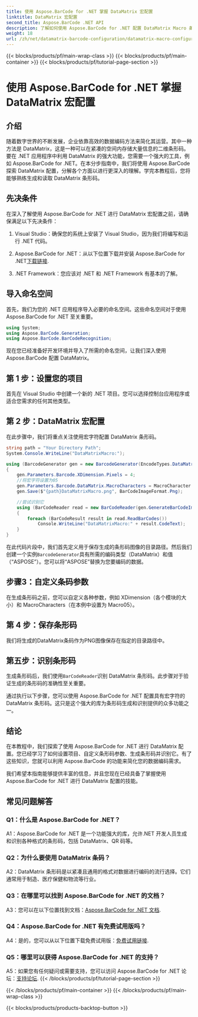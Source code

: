 ```yaml
---
title: 使用 Aspose.BarCode for .NET 掌握 DataMatrix 宏配置
linktitle: DataMatrix 宏配置
second_title: Aspose.BarCode .NET API
description: 了解如何使用 Aspose.BarCode for .NET 配置 DataMatrix Macro 条形码。在 .NET 应用程序中生成、自定义和识别 DataMatrix 条形码。
weight: 18
url: /zh/net/datamatrix-barcode-configuration/datamatrix-macro-configuration/
---
```


{{< blocks/products/pf/main-wrap-class >}}
{{< blocks/products/pf/main-container >}}
{{< blocks/products/pf/tutorial-page-section >}}

# 使用 Aspose.BarCode for .NET 掌握 DataMatrix 宏配置

## 介绍

随着数字世界的不断发展，企业依靠高效的数据编码方法来简化其运营。其中一种方法是 DataMatrix，这是一种可以在紧凑的空间内存储大量信息的二维条形码。要在 .NET 应用程序中利用 DataMatrix 的强大功能，您需要一个强大的工具，例如 Aspose.BarCode for .NET。在本分步指南中，我们将使用 Aspose.BarCode 探索 DataMatrix 配置，分解各个方面以进行更深入的理解。学完本教程后，您将能够熟练生成和读取 DataMatrix 条形码。

## 先决条件

在深入了解使用 Aspose.BarCode for .NET 进行 DataMatrix 宏配置之前，请确保满足以下先决条件：

1. Visual Studio：确保您的系统上安装了 Visual Studio，因为我们将编写和运行 .NET 代码。

2.  Aspose.BarCode for .NET：从以下位置下载并安装 Aspose.BarCode for .NET[下载链接](https://releases.aspose.com/barcode/net/).

3. .NET Framework：您应该对 .NET 和 .NET Framework 有基本的了解。

## 导入命名空间

首先，我们为您的 .NET 应用程序导入必要的命名空间。这些命名空间对于使用 Aspose.BarCode for .NET 至关重要。

```csharp
using System;
using Aspose.BarCode.Generation;
using Aspose.BarCode.BarCodeRecognition;
```

现在您已经准备好开发环境并导入了所需的命名空间，让我们深入使用 Aspose.BarCode 配置 DataMatrix。

## 第 1 步：设置您的项目

首先在 Visual Studio 中创建一个新的 .NET 项目。您可以选择控制台应用程序或适合您需求的任何其他类型。

## 第 2 步：DataMatrix 宏配置

在此步骤中，我们将重点关注使用宏字符配置 DataMatrix 条形码。

```csharp
string path = "Your Directory Path";
System.Console.WriteLine("DataMatrixMacro:");

using (BarcodeGenerator gen = new BarcodeGenerator(EncodeTypes.DataMatrix, "ASPOSE"))
{
    gen.Parameters.Barcode.XDimension.Pixels = 4;
    //将宏字符设置为05
    gen.Parameters.Barcode.DataMatrix.MacroCharacters = MacroCharacter.Macro05;
    gen.Save($"{path}DataMatrixMacro.png", BarCodeImageFormat.Png);

    //尝试识别它
    using (BarCodeReader read = new BarCodeReader(gen.GenerateBarCodeImage(), DecodeType.DataMatrix))
    {
        foreach (BarCodeResult result in read.ReadBarCodes())
            Console.WriteLine("DataMatrixMacro:" + result.CodeText);
    }
}
```

在此代码片段中，我们首先定义用于保存生成的条形码图像的目录路径。然后我们创建一个实例`BarcodeGenerator`具有所需的编码类型（DataMatrix）和值（“ASPOSE”）。您可以将“ASPOSE”替换为您要编码的数据。

## 步骤3：自定义条码参数

在生成条形码之前，您可以自定义各种参数，例如 XDimension（各个模块的大小）和 MacroCharacters（在本例中设置为 Macro05）。

## 第 4 步：保存条形码

我们将生成的DataMatrix条码作为PNG图像保存在指定的目录路径中。

## 第五步：识别条形码

生成条形码后，我们使用`BarCodeReader`识别 DataMatrix 条形码。此步骤对于验证生成的条形码的准确性至关重要。

通过执行以下步骤，您可以使用 Aspose.BarCode for .NET 配置具有宏字符的 DataMatrix 条形码。这只是这个强大的库为条形码生成和识别提供的众多功能之一。

## 结论

在本教程中，我们探索了使用 Aspose.BarCode for .NET 进行 DataMatrix 配置。您已经学习了如何设置项目、自定义条形码参数、生成条形码并识别它。有了这些知识，您就可以利用 Aspose.BarCode 的功能来简化您的数据编码需求。

我们希望本指南能够提供丰富的信息，并且您现在已经具备了掌握使用 Aspose.BarCode for .NET 进行 DataMatrix 配置的技能。

## 常见问题解答

### Q1：什么是 Aspose.BarCode for .NET？

A1：Aspose.BarCode for .NET 是一个功能强大的库，允许.NET 开发人员生成和识别各种格式的条形码，包括 DataMatrix、QR 码等。

### Q2：为什么要使用 DataMatrix 条码？

A2：DataMatrix 条形码是以紧凑且通用的格式对数据进行编码的流行选择。它们通常用于制造、医疗保健和物流等行业。

### Q3：在哪里可以找到 Aspose.BarCode for .NET 的文档？

 A3：您可以在以下位置找到文档：[Aspose.BarCode for .NET 文档](https://reference.aspose.com/barcode/net/).

### Q4：Aspose.BarCode for .NET 有免费试用版吗？

A4：是的，您可以从以下位置下载免费试用版：[免费试用链接](https://releases.aspose.com/).

### Q5：哪里可以获得 Aspose.BarCode for .NET 的支持？

A5：如果您有任何疑问或需要支持，您可以访问 Aspose.BarCode for .NET 论坛：[支持论坛](https://forum.aspose.com/c/barcode/13).
{{< /blocks/products/pf/tutorial-page-section >}}

{{< /blocks/products/pf/main-container >}}
{{< /blocks/products/pf/main-wrap-class >}}

{{< blocks/products/products-backtop-button >}}
